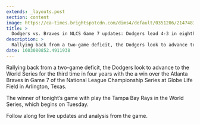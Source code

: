 ```yaml
--- 
extends: _layouts.post 
section: content 
image: https://ca-times.brightspotcdn.com/dims4/default/0351206/2147483647/strip/true/crop/4434x2328+0+0/resize/1200x630!/quality/90/?url=https%3A%2F%2Fcalifornia-times-brightspot.s3.amazonaws.com%2F48%2F69%2F1fc0bdd64324a98012e8bf789251%2Fla-photos-1staff-635100-sp-dodgers-14-rcg.JPG 
title: > 
  Dodgers vs. Braves in NLCS Game 7 updates: Dodgers lead 4-3 in eighth 
description: > 
  Rallying back from a two-game deficit, the Dodgers look to advance to the World Series for the third time in four years with the a win over the Atlanta Braves in Game 7 of the National League Championship Series at Globe Life Field in Arlington, Texas.The winner of tonight’s game with play the Tampa Bay Rays in the World Series, which begins on Tuesday.Follow along for live updates and analysis from the game. 
date: 1603080852.4911938 
--- 
```

<div><p>Rallying back from a two-game deficit, the Dodgers look to advance to the World Series for the third time in four years with the a win over the Atlanta Braves in Game 7 of the National League Championship Series at Globe Life Field in Arlington, Texas.</p><p>The winner of tonight&#8217;s game with play the Tampa Bay Rays in the World Series, which begins on Tuesday.</p><p>Follow along for live updates and analysis from the game.</p></div>